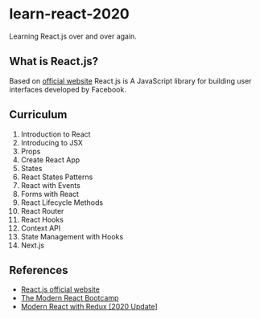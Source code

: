 # learn-react-2020

Learning React.js over and over again.

## What is React.js?

Based on [official website](https://reactjs.org/) React.js is A JavaScript library for building user interfaces developed by Facebook.

## Curriculum

1. Introduction to React
2. Introducing to JSX
3. Props
4. Create React App
5. States
6. React States Patterns
7. React with Events
8. Forms with React
9. React Lifecycle Methods
10. React Router
11. React Hooks
12. Context API
13. State Management with Hooks
14. Next.js

## References

- [React.js official website](https://reactjs.org/)
- [The Modern React Bootcamp](https://www.udemy.com/course/modern-react-bootcamp/)
- [Modern React with Redux [2020 Update]](https://www.udemy.com/course/react-redux/)